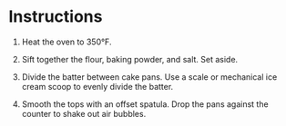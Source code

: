 # Instructions
1. Heat the oven to 350°F.

1. Sift together the flour, baking powder, and salt. Set aside.

1. Divide the batter between cake pans. Use a scale or mechanical ice cream scoop to evenly divide the batter.

1. Smooth the tops with an offset spatula. Drop the pans against the counter to shake out air bubbles.
